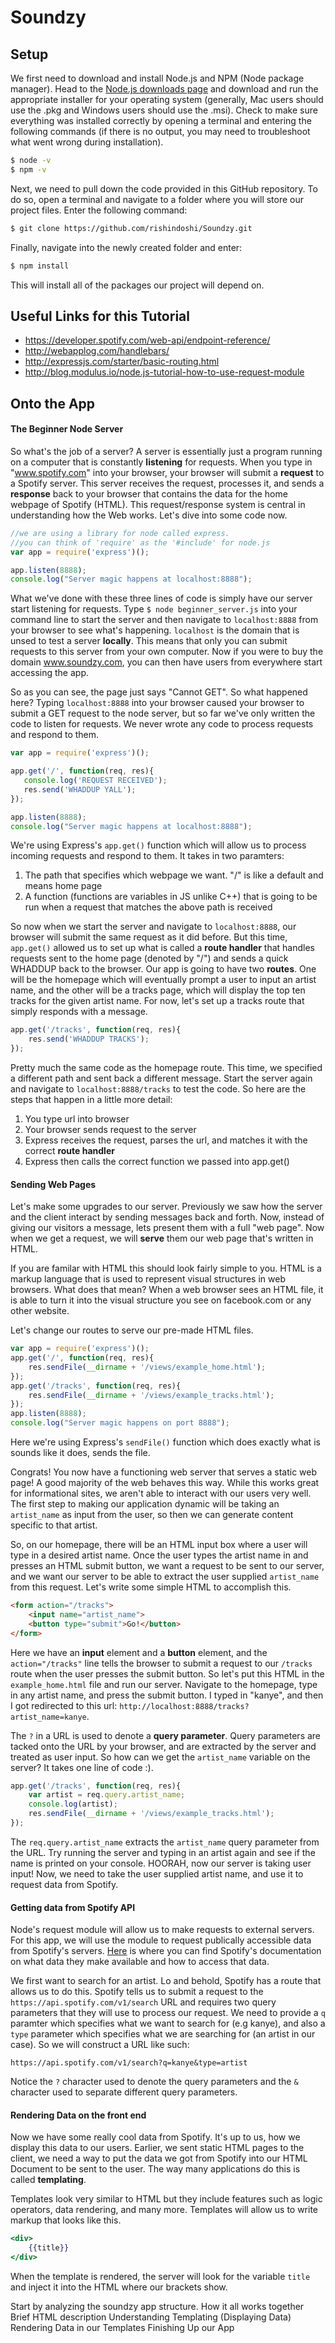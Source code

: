 # Soundzy

## Setup

We first need to download and install Node.js and NPM (Node package manager). Head to the [Node.js downloads page](https://nodejs.org/en/download/) and download and run the appropriate installer for your operating system (generally, Mac users should use the .pkg and Windows users should use the .msi). Check to make sure everything was installed correctly by opening a terminal and entering the following commands (if there is no output, you may need to troubleshoot what went wrong during installation).
```bash
$ node -v
$ npm -v
```
Next, we need to pull down the code provided in this GitHub repository. To do so, open a terminal and navigate to a folder where you will store our project files. Enter the following command:  
```bash
$ git clone https://github.com/rishindoshi/Soundzy.git
```
Finally, navigate into the newly created folder and enter:
```bash
$ npm install
```
This will install all of the packages our project will depend on.

## Useful Links for this Tutorial

* https://developer.spotify.com/web-api/endpoint-reference/
* http://webapplog.com/handlebars/
* http://expressjs.com/starter/basic-routing.html
* http://blog.modulus.io/node.js-tutorial-how-to-use-request-module

## Onto the App

#### The Beginner Node Server

So what's the job of a server? A server is essentially just a program running on a computer that is constantly **listening** for requests. When you type in "www.spotify.com" into your browser, your browser will submit a **request** to a Spotify server. This server receives the request, processes it, and sends a **response** back to your browser that contains the data for the home webpage of Spotify (HTML). This request/response system is central in understanding how the Web works. Let's dive into some code now.

```javascript
//we are using a library for node called express.
//you can think of 'require' as the '#include' for node.js
var app = require('express')();

app.listen(8888);
console.log("Server magic happens at localhost:8888");
```

 What we've done with these three lines of code is simply have our server start listening for requests. Type `$ node beginner_server.js` into your command line to start the server and then navigate to `localhost:8888` from your browser to see what's happening. `localhost` is the domain that is unsed to test a server **locally**. This means that only you can submit requests to this server from your own computer. Now if you were to buy the domain www.soundzy.com, you can then have users from everywhere start accessing the app.

 So as you can see, the page just says "Cannot GET". So what happened here? Typing `localhost:8888` into your browser caused your browser to submit a GET request to the node server, but so far we've only written the code to listen for requests. We never wrote any code to process requests and respond to them.

 ```javascript
var app = require('express')();

app.get('/', function(req, res){
	console.log('REQUEST RECEIVED');
	res.send('WHADDUP YALL');
});

app.listen(8888);
console.log("Server magic happens at localhost:8888");
```
We're using Express's `app.get()` function which will allow us to process incoming requests and respond to them. It takes in two paramters:

1. The path that specifies which webpage we want. "/" is like a default and means home page
2. A function (functions are variables in JS unlike C++) that is going to be run when a request that matches the above path is received

So now when we start the server and navigate to `localhost:8888`, our browser will submit the same request as it did before. But this time, `app.get()` allowed us to set up what is called a **route handler** that handles requests sent to the home page (denoted by "/") and sends a quick WHADDUP back to the browser. Our app is going to have two **routes**. One will be the homepage which will eventually prompt a user to input an artist name, and the other will be a tracks page, which will display the top ten tracks for the given artist name. For now, let's set up a tracks route that simply responds with a message.

```javascript
app.get('/tracks', function(req, res){
	res.send('WHADDUP TRACKS');
});
```

Pretty much the same code as the homepage route. This time, we specified a different path and sent back a different message. Start the server again and navigate to `localhost:8888/tracks` to test the code. So here are the steps that happen in a little more detail:

1. You type url into browser
2. Your browser sends request to the server
3. Express receives the request, parses the url, and matches it with the correct **route handler**
4. Express then calls the correct function we passed into app.get()

#### Sending Web Pages

Let's make some upgrades to our server. Previously we saw how the server and the client interact by sending messages back and forth. Now, instead of giving our visitors a message, lets present them with a full "web page". Now when we get a request, we will **serve** them our web page that's written in HTML.

If you are familar with HTML this should look fairly simple to you. HTML is a markup language that is used to represent visual structures in web browsers. What does that mean? When a web browser sees an HTML file, it is able to turn it into the visual structure you see on facebook.com or any other website.

Let's change our routes to serve our pre-made HTML files.

```javascript
var app = require('express')();
app.get('/', function(req, res){
	res.sendFile(__dirname + '/views/example_home.html');
});
app.get('/tracks', function(req, res){
	res.sendFile(__dirname + '/views/example_tracks.html');
});
app.listen(8888);
console.log("Server magic happens on port 8888");
```

Here we're using Express's `sendFile()` function which does exactly what is sounds like it does, sends the file.

Congrats! You now have a functioning web server that serves a static web page! A good majority of the web behaves this way. While this works great for informational sites, we aren't able to interact with our users very well. The first step to making our application dynamic will be taking an `artist_name` as input from the user, so then we can generate content specific to that artist.

So, on our homepage, there will be an HTML input box where a user will type in a desired artist name. Once the user types the artist name in and presses an HTML submit button, we want a request to be sent to our server, and we want our server to be able to extract the user supplied `artist_name` from this request. Let's write some simple HTML to accomplish this.

```html
<form action="/tracks">
	<input name="artist_name">
	<button type="submit">Go!</button>
</form>
```

Here we have an **input** element and a **button** element, and the `action="/tracks"` line tells the browser to submit a request to our `/tracks` route when the user presses the submit button. So let's put this HTML in the `example_home.html` file and run our server. Navigate to the homepage, type in any artist name, and press the submit button. I typed in "kanye", and then I got redirected to this url: `http://localhost:8888/tracks?artist_name=kanye`. 

The `?` in a URL is used to denote a **query parameter**. Query parameters are tacked onto the URL by your browser, and are extracted by the server and treated as user input. So how can we get the `artist_name` variable on the server? It takes one line of code :).

```javascript
app.get('/tracks', function(req, res){
	var artist = req.query.artist_name;
	console.log(artist);
	res.sendFile(__dirname + '/views/example_tracks.html');
});
```

The `req.query.artist_name` extracts the `artist_name` query parameter from the URL. Try running the server and typing in an artist again and see if the name is printed on your console. HOORAH, now our server is taking user input! Now, we need to take the user supplied artist name, and use it to request data from Spotify. 

#### Getting data from Spotify API

Node's request module will allow us to make requests to external servers. For this app, we will use the module to request publically accessible data from Spotify's servers. [Here](https://developer.spotify.com/web-api/endpoint-reference/) is where you can find Spotify's documentation on what data they make available and how to access that data.

We first want to search for an artist. Lo and behold, Spotify has a route that allows us to do this. Spotify tells us to submit a request to the `https://api.spotify.com/v1/search` URL and requires two query parameters that they will use to process our request. We need to provide a `q` paramter which specifies what we want to search for (e.g kanye), and also a `type` parameter which specifies what we are searching for (an artist in our case). So we will construct a URL like such:

```
https://api.spotify.com/v1/search?q=kanye&type=artist
```

Notice the `?` character used to denote the query parameters and the `&` character used to separate different query parameters.

#### Rendering Data on the front end

Now we have some really cool data from Spotify. It's up to us, how we display this data to our users. Earlier, we sent static HTML pages to the client, we need a way to put the data we got from Spotify into our HTML Document to be sent to the user. The way many applications do this is called **templating**.

Templates look very similar to HTML but they include features such as logic operators, data rendering, and many more. Templates will allow us to write markup that looks like this.

```handlebars
<div>
	{{title}}
</div>
```

When the template is rendered, the server will look for the variable `title` and inject it into the HTML where our brackets show.

Start by analyzing the soundzy app structure.
How it all works together
Brief HTML description
Understanding Templating (Displaying Data)
Rendering Data in our Templates
Finishing Up our App























